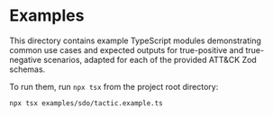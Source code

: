 # Examples

This directory contains example TypeScript modules demonstrating common use cases and expected outputs for true-positive and true-negative scenarios, adapted for each of the provided ATT&CK Zod schemas.

To run them, run `npx tsx` from the project root directory:

```bash
npx tsx examples/sdo/tactic.example.ts
```